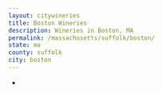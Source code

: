 ```yaml
---
layout: citywineries
title: Boston Wineries
description: Wineries in Boston, MA
permalink: /massachusetts/suffolk/boston/
state: ma
county: suffolk
city: boston
---
```

-
